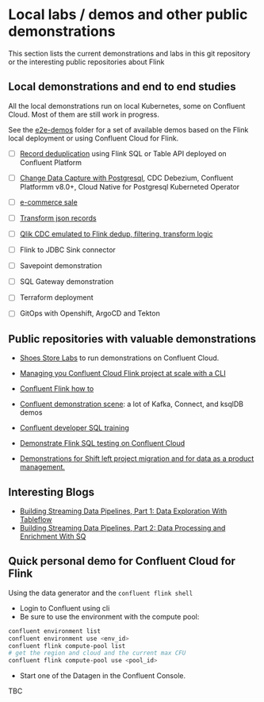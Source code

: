 # Local labs / demos and other public demonstrations

This section lists the current demonstrations and labs in this git repository or the interesting public repositories about Flink

## Local demonstrations and end to end studies

All the local demonstrations run on local Kubernetes, some on Confluent Cloud. Most of them are still work in progress.

See the [e2e-demos](https://github.com/jbcodeforce/flink-studies/tree/master/e2e-demos) folder for a set of available demos based on the Flink local deployment or using Confluent Cloud for Flink.

* [ ] [Record deduplication](https://github.com/jbcodeforce/flink-studies/tree/master/e2e-demos/dedup-demo) using Flink SQL or Table API deployed on Confluent Platform
* [ ] [Change Data Capture with Postgresql](https://github.com/jbcodeforce/flink-studies/tree/master/e2e-demos/cdc-demo), CDC Debezium, Confluent Platformm v8.0+, Cloud Native for Postgresql Kuberneted Operator
* [ ] [e-commerce sale](https://github.com/jbcodeforce/flink-studies/tree/master/e2e-demos/e-com-sale)
* [ ] [Transform json records](https://github.com/jbcodeforce/flink-studies/tree/master/e2e-demos/json-transformation)
* [ ] [Qlik CDC emulated to Flink dedup, filtering, transform logic](https://github.com/jbcodeforce/flink-studies/tree/master/e2e-demos/cdc-dedup-transform)
* [ ] Flink to JDBC Sink connector
* [ ] Savepoint demonstration
* [ ] SQL Gateway demonstration
* [ ] Terraform deployment
* [ ] GitOps with Openshift, ArgoCD and Tekton


## Public repositories with valuable demonstrations

* [Shoes Store Labs](https://github.com/jbcodeforce/shoe-store)  to run demonstrations on Confluent Cloud. 
* [Managing you Confluent Cloud Flink project at scale with a CLI](https://github.com/jbcodeforce/shift_left_utils)
* [Confluent Flink how to](https://docs.confluent.io/cloud/current/flink/reference/sql-examples.html#)
* [Confluent demonstration scene](https://github.com/confluentinc/demo-scene): a lot of Kafka, Connect, and ksqlDB demos
* [Confluent developer SQL training](https://developer.confluent.io/courses/flink-sql/overview/)

* [Demonstrate Flink SQL testing on Confluent Cloud](https://jbcodeforce.github.io/shift_left_utils/coding/test_harness/#usage-and-recipe)
* [Demonstrations for Shift left project migration and for data as a product management.](https://github.com/jbcodeforce/flink_project_demos)

## Interesting Blogs

* [Building Streaming Data Pipelines, Part 1: Data Exploration With Tableflow](https://www.confluent.io/blog/building-streaming-data-pipelines-part-1/)
* [Building Streaming Data Pipelines, Part 2: Data Processing and Enrichment With SQ](https://www.confluent.io/blog/streaming-etl-flink-tableflow/)

## Quick personal demo for Confluent Cloud for Flink

Using the data generator and the `confluent flink shell`

* Login to Confluent using cli
* Be sure to use the environment with the compute pool: 

```sh
confluent environment list
confluent environment use <env_id>
confluent flink compute-pool list
# get the region and cloud and the current max CFU
confluent flink compute-pool use <pool_id>
```

* Start one of the Datagen in the Confluent Console. 

TBC